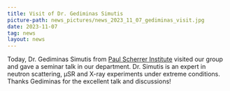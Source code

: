 ```yaml
---
title: Visit of Dr. Gediminas Simutis
picture-path: news_pictures/news_2023_11_07_gediminas_visit.jpg
date: 2023-11-07
tag: news
layout: news
---
```


Today, Dr. Gediminas Simutis from <a href="https://www.psi.ch/en">Paul Scherrer Institute</a> visited our group and gave a seminar talk in our department. Dr. Simutis is an expert in neutron scattering, μSR and X-ray experiments under extreme conditions. Thanks Gediminas for the excellent talk and discussions!



